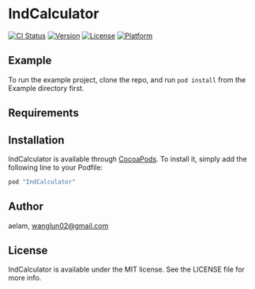 # IndCalculator

[![CI Status](http://img.shields.io/travis/aelam/IndCalculator.svg?style=flat)](https://travis-ci.org/aelam/IndCalculator)
[![Version](https://img.shields.io/cocoapods/v/IndCalculator.svg?style=flat)](http://cocoapods.org/pods/IndCalculator)
[![License](https://img.shields.io/cocoapods/l/IndCalculator.svg?style=flat)](http://cocoapods.org/pods/IndCalculator)
[![Platform](https://img.shields.io/cocoapods/p/IndCalculator.svg?style=flat)](http://cocoapods.org/pods/IndCalculator)

## Example

To run the example project, clone the repo, and run `pod install` from the Example directory first.

## Requirements

## Installation

IndCalculator is available through [CocoaPods](http://cocoapods.org). To install
it, simply add the following line to your Podfile:

```ruby
pod "IndCalculator"
```

## Author

aelam, wanglun02@gmail.com

## License

IndCalculator is available under the MIT license. See the LICENSE file for more info.
